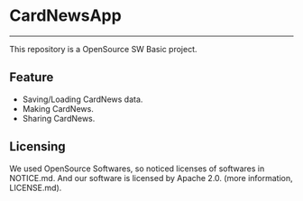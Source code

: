 # CardNewsApp
-----
This repository is a OpenSource SW Basic project.

## Feature
- Saving/Loading CardNews data.
- Making CardNews.
- Sharing CardNews.

## Licensing
We used OpenSource Softwares, so noticed licenses of softwares in NOTICE.md.
And our software is licensed by Apache 2.0. (more information, LICENSE.md).
